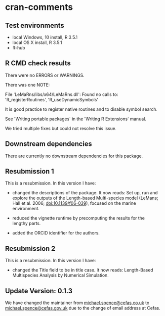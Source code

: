 cran-comments
================

Test environments
-----------------

-   local Windows, 10 install, R 3.5.1
-   local OS X install, R 3.5.1
-   R-hub

R CMD check results
-------------------

There were no ERRORS or WARNINGS.

There was one NOTE:

File 'LeMaRns/libs/x64/LeMaRns.dll': Found no calls to: 'R\_registerRoutines', 'R\_useDynamicSymbols'

It is good practice to register native routines and to disable symbol search.

See 'Writing portable packages' in the 'Writing R Extensions' manual.

We tried multiple fixes but could not resolve this issue.

Downstream dependencies
-----------------------

There are currently no downstream dependencies for this package.

Resubmission 1
--------------

This is a resubmission. In this version I have:

-   changed the descriptions of the package. It now reads: Set up, run and explore the outputs of the Length-based Multi-species model (LeMans; Hall et al. 2006; <doi:10.1139/f06-039>), focused on the marine environment.

-   reduced the vignette runtime by precomputing the results for the lengthy parts.

-   added the ORCID identifier for the authors.

Resubmission 2
--------------

This is a resubmission. In this version I have:

-   changed the Title field to be in title case. It now reads: Length-Based Multispecies Analysis by Numerical Simulation.

Update Version: 0.1.3
--------------

We have changed the maintainer from michael.spence@cefas.co.uk to michael.spence@cefas.gov.uk due to the change of email address at Cefas.
